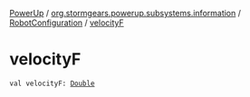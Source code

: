 [PowerUp](../../index.md) / [org.stormgears.powerup.subsystems.information](../index.md) / [RobotConfiguration](index.md) / [velocityF](./velocity-f.md)

# velocityF

`val velocityF: `[`Double`](https://kotlinlang.org/api/latest/jvm/stdlib/kotlin/-double/index.html)